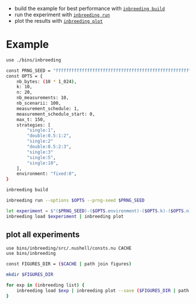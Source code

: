 - build the example for best performance with [`inbreeding build`](./src/.nushell/build.nu)
- run the experiment with [`inbreeding run`](./src/.nushell/run.nu)
- plot the results with [`inbreeding plot`](./src/.nushell/plot.nu)

# Example
```bash
use ./bins/inbreeding
```
```bash
const PRNG_SEED = "ffffffffffffffffffffffffffffffffffffffffffffffffffffffffffffffff"
const OPTS = {
    nb_bytes: (10 * 1_024),
    k: 10,
    n: 20,
    nb_measurements: 10,
    nb_scenarii: 100,
    measurement_schedule: 1,
    measurement_schedule_start: 0,
    max_t: 150,
    strategies: [
        "single:1",
        "double:0.5:1:2",
        "single:2"
        "double:0.5:2:3",
        "single:3"
        "single:5",
        "single:10",
    ],
    environment: "fixed:0",
}
```
```bash
inbreeding build
```
```bash
inbreeding run --options $OPTS --prng-seed $PRNG_SEED
```
```bash
let experiment = $"($PRNG_SEED)-($OPTS.environment)-($OPTS.k)-($OPTS.n)-($OPTS.nb_bytes)"
inbreeding load $experiment | inbreeding plot
```

## plot all experiments
```bash
use bins/inbreeding/src/.nushell/consts.nu CACHE
use bins/inbreeding

const FIGURES_DIR = ($CACHE | path join figures)

mkdir $FIGURES_DIR

for exp in (inbreeding list) {
    inbreeding load $exp | inbreeding plot --save ($FIGURES_DIR | path join $exp)
}
```
